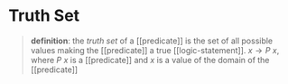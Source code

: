 # Truth Set

> **definition**: the _truth set_ of a [[predicate]] is the set of all possible values making the [[predicate]] a true [[logic-statement]]. $x \rightarrow P\ x$, where $P\ x$ is a [[predicate]] and $x$ is a value of the domain of the [[predicate]]
